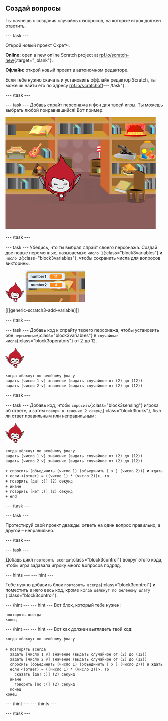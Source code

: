 ## Создай вопросы

Ты начнешь с создания случайных вопросов, на которые игрок должен ответить.

\--- task \---

Открой новый проект Скретч.

**Online:** open a new online Scratch project at [rpf.io/scratch-new](http://rpf.io/scratch-new){:target="_blank"}.

**Офлайн:** открой новый проект в автономном редакторе.

Если тебе нужно скачать и установить оффлайн редактор Scratch, ты можешь найти его по адресу [rpf.io/scratchoff](http://rpf.io/scratchoff)\--- /task"}.

\--- /task \---

\--- task \--- Добавь спрайт персонажа и фон для твоей игры. Ты можешь выбрать любой понравившийся! Вот пример:

![скриншот](images/brain-setting.png)

\--- /task \---

\--- task \--- Убедись, что ты выбрал спрайт своего персонажа. Создай две новые переменные, называемые `число 1`{:class="block3variables"} и `число 2`{:class="block3variables"}, чтобы сохранить числа для вопросов викторины.

![скриншот](images/giga-sprite.png) ![скриншот](images/brain-variables.png)

[[[generic-scratch3-add-variable]]]

\--- /task \---

\--- task \--- Добавь код к спрайту твоего персонажа, чтобы установить обе `переменные`{:class="block3variables"} в `случайные числа`{:class="block3operators"} от 2 до 12.

![скриншот](images/giga-sprite.png)

```blocks3
когда щёлкнут по зелёному флагу
задать [число 1 v] значение (выдать случайное от (2) до (12))
задать [число 2 v] значение (выдать случайное от (2) до (12))
```

\--- /task \---

\--- task \--- Добавь код, чтобы `спросить`{:class="block3sensing"} игрока об ответе, а затем `говори в течение 2 секунд`{:class="block3looks"}, был ли ответ правильным или неправильным:

![скриншот](images/giga-sprite.png)

```blocks3
когда щёлкнут по зелёному флагу
задать [число 1 v] значение (выдать случайное от (2) до (12))
задать [число 2 v] значение (выдать случайное от (2) до (12))

+ спросить (объединить (число 1) (объединить [ x ] (число 2))) и ждать
+ если <(ответ) = ((число 1) * (число 2))>, то 
+ говорить [да! :)] (2) секунд
+ иначе 
+ говорить [нет :(] (2) секунд
+ end
```

\--- /task \---

\--- task \---

Протестируй свой проект дважды: ответь на один вопрос правильно, а другой – неправильно.

\--- /task \---

\--- task \---

Добавь цикл `повторять всегда`{:class="block3control"} вокруг этого кода, чтобы игра задавала игроку много вопросов подряд.

\--- hints \--- \--- hint \---

Тебе нужно добавить блок `повторять всегда`{:class="block3control"} и поместить в него весь код, кроме `когда щёлкнут по зелёному флагу
`{:class="block3control"}.

\--- /hint \--- \--- hint \--- Вот блок, который тебе нужен:

```blocks3
повторять всегда
конец
```

\--- /hint \--- \--- hint \--- Вот как должен выглядеть твой код:

```blocks3
когда щёлкнут по зелёному флагу

+ повторять всегда 
  задать [число 1 v] значение (выдать случайное от (2) до (12))
  задать [число 2 v] значение (выдать случайное от (2) до (12))
  спросить (объединить (число 1) (объединить [ x ] (число 2))) и ждать
  если <(ответ) = ((число 1) * (число 2))>, то 
    сказать [да! :)] (2) секунд
  иначе 
    говорить [no :(] (2) секунд
  конец
конец
```

\--- /hint \--- \--- /hints \---

\--- /task \---